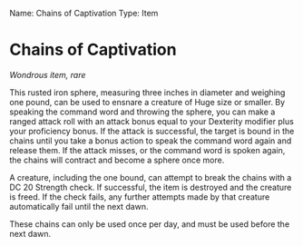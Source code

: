 Name: Chains of Captivation
Type: Item

# Chains of Captivation
_Wondrous item, rare_

This rusted iron sphere, measuring three inches in diameter and weighing one pound, can be used to ensnare a creature of Huge size or smaller. By speaking the command word and throwing the sphere, you can make a ranged attack roll with an attack bonus equal to your Dexterity modifier plus your proficiency bonus. If the attack is successful, the target is bound in the chains until you take a bonus action to speak the command word again and release them. If the attack misses, or the command word is spoken again, the chains will contract and become a sphere once more.

A creature, including the one bound, can attempt to break the chains with a DC 20 Strength check. If successful, the item is destroyed and the creature is freed. If the check fails, any further attempts made by that creature automatically fail until the next dawn.

These chains can only be used once per day, and must be used before the next dawn.
